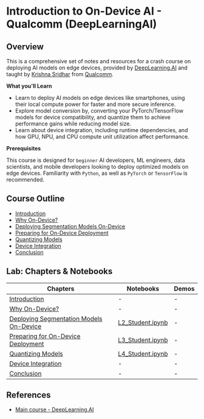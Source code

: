 # **Introduction to On-Device AI - Qualcomm (DeepLearningAI)**

## Overview

This is a comprehensive set of notes and resources for a crash course on deploying AI models on edge devices, provided by [DeepLearning.AI](https://www.DeepLearning.AI) and taught by [Krishna Sridhar](https://www.linkedin.com/in/srikris) from [Qualcomm](https://www.qualcomm.com).

**What you'll Learn**

- Learn to deploy AI models on edge devices like smartphones, using their local compute power for faster and more secure inference.
- Explore model conversion by, converting your PyTorch/TensorFlow models for device compatibility, and quantize them to achieve performance gains while reducing model size.
- Learn about device integration, including runtime dependencies, and how GPU, NPU, and CPU compute unit utilization affect performance.

**Prerequisites**

This course is designed for `beginner` AI developers, ML engineers, data scientists, and mobile developers looking to deploy optimized models on edge devices. Familiarity with `Python`, as well as `PyTorch` or `TensorFlow` is recommended.

## Course Outline
- [Introduction](./lab/chapters/slides/00_intro/)    
- [Why On-Device?](./lab/chapters/slides/01_why_on_device/)
- [Deploying Segmentation Models On-Device](./lab/chapters/slides/02_deploying_segmentation_models_on_device/)
- [Preparing for On-Device Deployment](./lab/chapters/slides/03_preparing_for_on_device_deployment/)
- [Quantizing Models](./lab/chapters/slides/04_quantizing_models/)
- [Device Integration](./lab/chapters/slides/05_device_integration/)
- [Conclusion](./lab/chapters/slides/06_conclusion/)


## Lab: Chapters & Notebooks

|Chapters|Notebooks|Demos|
|--|--|--|
|[Introduction](./lab/chapters/slides/00_intro/)|-|-|
|[Why On-Device?](./lab/chapters/slides/01_why_on_device/)|-|-|
|[Deploying Segmentation Models On-Device](./lab/chapters/slides/02_deploying_segmentation_models_on_device/)|[L2_Student.ipynb](./lab/notebooks/L2/L2_Student.ipynb)|-|
|[Preparing for On-Device Deployment](./lab/chapters/slides/03_preparing_for_on_device_deployment/)|[L3_Student.ipynb](./lab/notebooks/L3/L3_Student.ipynb)|-|
|[Quantizing Models](./lab/chapters/slides/04_quantizing_models/)|[L4_Student.ipynb](./lab/notebooks/L4/L4_Student.ipynb)|-|
|[Device Integration](./lab/chapters/slides/05_device_integration/)| - |-|
|[Conclusion](./lab/chapters/slides/06_conclusion/)| - |-|

## References

- [Main course - DeepLearning.AI](https://www.deeplearning.ai/short-courses/introduction-to-on-device-ai/)



